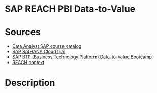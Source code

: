 # SAP REACH PBI Data-to-Value

# Sources
* [Data Analyst SAP course catalog](https://learning.sap.com/browse/roles/data-analyst?access=free&page=1)
* [SAP S/4HANA Cloud trial](https://www.sap.com/products/erp/s4hana/trial.html)
* [SAP BTP (Business Technology Platform) Data-to-Value Bootcamp](https://github.com/SAP-samples/btp-data-to-value-workshop)
* [REACH context](https://www.safran-group.com/fr/actualite/reach-quand-reglementation-stimule-linnovation-2017-10-13)

# Description
